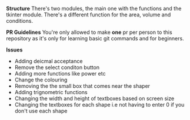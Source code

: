 **Structure**
There's two modules, the main one with the functions and the tkinter module.
There's a different function for the area, volume and conditions.

**PR Guidelines**
You're only allowed to make **one** pr per person to this repository as it's only for learning basic git commands and for beginners.

**Issues**
- Adding deicmal acceptance
- Remove the select conditon button
- Adding more functions like power etc
- Change the colouring 
- Removing the the small box that comes near the shaper
- Adding trignometric functions
- Changing the width and height of textboxes based on screen size
- Changing the textboxes for each shape i.e not having to enter 0 if you don't use each shape


